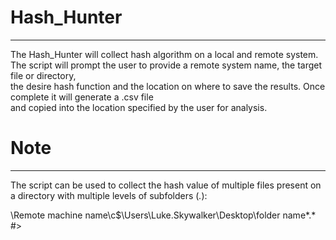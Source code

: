 # Hash_Hunter
-----------------------------------
   The Hash_Hunter will collect hash algorithm on a local and remote system. 
   The script will prompt the user to provide a remote system name, the target file or directory,  
   the desire hash function and the location on where to save the results. Once complete it will generate a .csv file  
   and copied into the location specified by the user for analysis. 
    
# Note
------------------------------------
   The script can be used to collect the hash value of multiple files present on a directory with multiple levels of subfolders (*.*):  
    
   \\Remote machine name\c$\Users\Luke.Skywalker\Desktop\folder name\*.* #>
 
